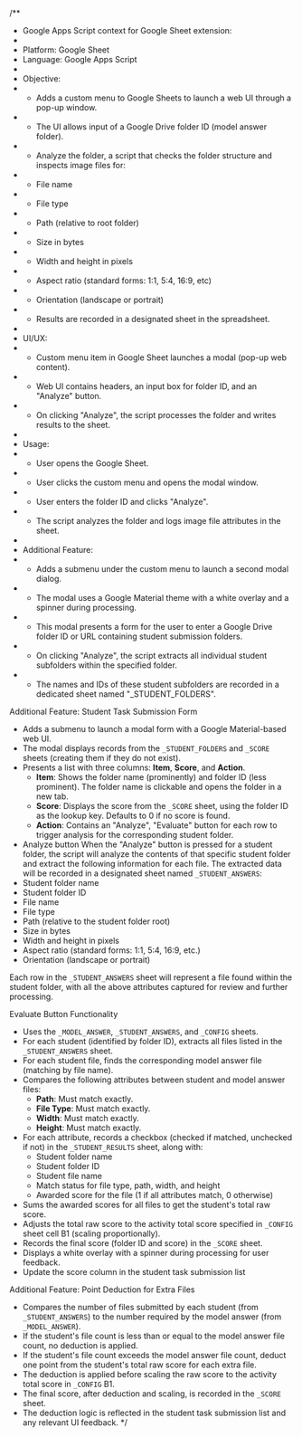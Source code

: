 /**
 * Google Apps Script context for Google Sheet extension:
 * 
 * Platform: Google Sheet
 * Language: Google Apps Script
 * 
 * Objective:
 * - Adds a custom menu to Google Sheets to launch a web UI through a pop-up window.
 * - The UI allows input of a Google Drive folder ID (model answer folder).
 * - Analyze the folder, a script that checks the folder structure and inspects image files for:
 *   - File name
 *   - File type
 *   - Path (relative to root folder)
 *   - Size in bytes
 *   - Width and height in pixels
 *   - Aspect ratio (standard forms: 1:1, 5:4, 16:9, etc)
 *   - Orientation (landscape or portrait)
 * - Results are recorded in a designated sheet in the spreadsheet.
 * 
 * UI/UX:
 * - Custom menu item in Google Sheet launches a modal (pop-up web content).
 * - Web UI contains headers, an input box for folder ID, and an "Analyze" button.
 * - On clicking "Analyze", the script processes the folder and writes results to the sheet.
 * 
 * Usage:
 * - User opens the Google Sheet.
 * - User clicks the custom menu and opens the modal window.
 * - User enters the folder ID and clicks "Analyze".
 * - The script analyzes the folder and logs image file attributes in the sheet.
 * 
 * Additional Feature:
 * - Adds a submenu under the custom menu to launch a second modal dialog.
 * - The modal uses a Google Material theme with a white overlay and a spinner during processing.
 * - This modal presents a form for the user to enter a Google Drive folder ID or URL containing student submission folders.
 * - On clicking "Analyze", the script extracts all individual student subfolders within the specified folder.
 * - The names and IDs of these student subfolders are recorded in a dedicated sheet named "_STUDENT_FOLDERS".


Additional Feature: Student Task Submission Form
- Adds a submenu to launch a modal form with a Google Material-based web UI.
- The modal displays records from the `_STUDENT_FOLDERS` and `_SCORE` sheets (creating them if they do not exist).
- Presents a list with three columns: **Item**, **Score**, and **Action**.
    - **Item**: Shows the folder name (prominently) and folder ID (less prominent). The folder name is clickable and opens the folder in a new tab.
    - **Score**: Displays the score from the `_SCORE` sheet, using the folder ID as the lookup key. Defaults to 0 if no score is found.
    - **Action**: Contains an "Analyze", "Evaluate" button for each row to trigger analysis for the corresponding student folder.
- Analyze button
When the "Analyze" button is pressed for a student folder, the script will analyze the contents of that specific student folder and extract the following information for each file. The extracted data will be recorded in a designated sheet named `_STUDENT_ANSWERS`:
- Student folder name
- Student folder ID
- File name
- File type
- Path (relative to the student folder root)
- Size in bytes
- Width and height in pixels
- Aspect ratio (standard forms: 1:1, 5:4, 16:9, etc.)
- Orientation (landscape or portrait)

Each row in the `_STUDENT_ANSWERS` sheet will represent a file found within the student folder, with all the above attributes captured for review and further processing.


Evaluate Button Functionality
- Uses the `_MODEL_ANSWER`, `_STUDENT_ANSWERS`, and `_CONFIG` sheets.
- For each student (identified by folder ID), extracts all files listed in the `_STUDENT_ANSWERS` sheet.
- For each student file, finds the corresponding model answer file (matching by file name).
- Compares the following attributes between student and model answer files:
    - **Path**: Must match exactly.
    - **File Type**: Must match exactly.
    - **Width**: Must match exactly.
    - **Height**: Must match exactly.
- For each attribute, records a checkbox (checked if matched, unchecked if not) in the `_STUDENT_RESULTS` sheet, along with:
    - Student folder name
    - Student folder ID
    - Student file name
    - Match status for file type, path, width, and height
    - Awarded score for the file (1 if all attributes match, 0 otherwise)
- Sums the awarded scores for all files to get the student's total raw score.
- Adjusts the total raw score to the activity total score specified in `_CONFIG` sheet cell B1 (scaling proportionally).
- Records the final score (folder ID and score) in the `_SCORE` sheet.
- Displays a white overlay with a spinner during processing for user feedback.
- Update the score column in the student task submission list

Additional Feature: Point Deduction for Extra Files
- Compares the number of files submitted by each student (from `_STUDENT_ANSWERS`) to the number required by the model answer (from `_MODEL_ANSWER`).
- If the student's file count is less than or equal to the model answer file count, no deduction is applied.
- If the student's file count exceeds the model answer file count, deduct one point from the student's total raw score for each extra file.
- The deduction is applied before scaling the raw score to the activity total score in `_CONFIG` B1.
- The final score, after deduction and scaling, is recorded in the `_SCORE` sheet.
- The deduction logic is reflected in the student task submission list and any relevant UI feedback.
 */